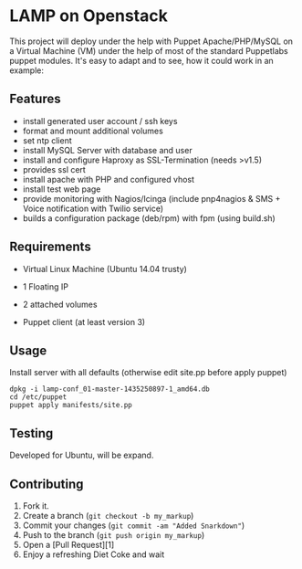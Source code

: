 LAMP on Openstack
=================
This project will deploy under the help with Puppet Apache/PHP/MySQL on a Virtual Machine (VM) 
under the help of most of the standard Puppetlabs puppet modules. It's easy to adapt and to see, 
how it could work in an example: 
 

Features
--------

- install generated user account / ssh keys
- format and mount additional volumes
- set ntp client
- install MySQL Server with database and user
- install and configure Haproxy as SSL-Termination (needs >v1.5)
- provides ssl cert
- install apache with PHP and configured vhost
- install test web page
- provide monitoring with Nagios/Icinga (include pnp4nagios & SMS + Voice notification with Twilio service)
- builds a configuration package (deb/rpm) with fpm (using build.sh)


Requirements
------------
- Virtual Linux Machine (Ubuntu 14.04 trusty)
- 1 Floating IP
- 2 attached volumes

- Puppet client (at least version 3)


Usage
-----

Install server with all defaults (otherwise edit site.pp before apply puppet)

    dpkg -i lamp-conf_01-master-1435250897-1_amd64.db
	cd /etc/puppet
	puppet apply manifests/site.pp


Testing
-------

Developed for Ubuntu, will be expand. 


Contributing
------------

1. Fork it.
2. Create a branch (`git checkout -b my_markup`)
3. Commit your changes (`git commit -am "Added Snarkdown"`)
4. Push to the branch (`git push origin my_markup`)
5. Open a [Pull Request][1]
6. Enjoy a refreshing Diet Coke and wait


